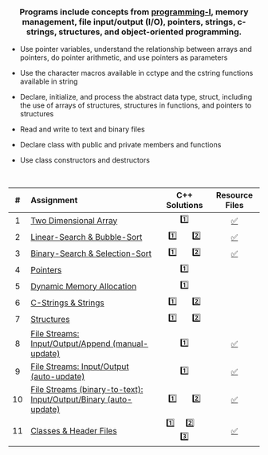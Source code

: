 ### <p align="center"> Programs include concepts from [programming-I](../programming-I), memory management, file input/output (I/O), pointers, strings, c-strings, structures, and object-oriented programming. </p>

* Use pointer variables, understand the relationship between arrays and pointers, do pointer arithmetic, and use pointers as parameters

* Use the character macros available in cctype and the cstring functions available in string

* Declare, initialize, and process the abstract data type, struct, including the use of arrays of structures, structures in functions, and pointers to structures

* Read and write to text and binary files

* Declare class with public and private members and functions

* Use class constructors and destructors

<br>

| # | Assignment | C++ Solutions | Resource Files |
|:---:|:---|:---:|:---:|
| 1 | [Two Dimensional Array](assignments/01-twoDimensionalArray/docs/Assignment_1.pdf) | [:one:](./assignments/01-twoDimensionalArray/assignment_1.cpp) | [:white_check_mark:](./assignments/01-twoDimensionalArray) |
| 2 | [Linear-Search & Bubble-Sort](assignments/02-linearSearch-BubbleSort/docs/Assignment_2.pdf) | [:one:](./assignments/02-linearSearch-BubbleSort/assignment_2.1.cpp)  &nbsp;  &nbsp;  &nbsp;  [:two:](./assignments/02-linearSearch-BubbleSort/assignment_2.2.cpp) | [:white_check_mark:](./assignments/02-linearSearch-BubbleSort) |
| 3 | [Binary-Search & Selection-Sort](assignments/03-binarySearch-selectionSort/docs/Assignment_3.pdf) | [:one:](./assignments/03-binarySearch-selectionSort/assignment_3.1.cpp)  &nbsp;  &nbsp;  &nbsp;  [:two:](./assignments/03-binarySearch-selectionSort/assignment_3.2.cpp) | [:white_check_mark:](./assignments/03-binarySearch-selectionSort/StudentNames.txt) |
| 4 | [Pointers](assignments/04-pointers/docs/Assignment_4.pdf) | [:one:](./assignments/04-pointers/assignment_4.cpp) |  |
| 5 | [Dynamic Memory Allocation](assignments/05-dynamicMemoryAllocation/docs/Assignment_5.pdf) | [:one:](./assignments/05-dynamicMemoryAllocation/assignment_5.cpp) |  |
| 6 | [C-Strings & Strings](assignments/06-cString-string/docs/Assignment_6.pdf) | [:one:](./assignments/06-cString-string/assignment_6.1.cpp)  &nbsp;  &nbsp;  &nbsp;  [:two:](./assignments/06-cString-string/assignment_6.2.cpp) | |
| 7 | [Structures](assignments/07-structures/docs/Assignment_7.pdf) | [:one:](./assignments/07-structures/assignment_7.1.cpp)  &nbsp;  &nbsp;  &nbsp;  [:two:](./assignments/07-structures/assignment_7.2.cpp) |  |
| 8 | [File Streams: Input/Output/Append (manual-update)](assignments/08-fstream-manualUpdate/docs/Assignment_8.pdf) | [:one:](./assignments/08-fstream-manualUpdate/assignment_8.cpp) | [:white_check_mark:](./assignments/08-fstream-manualUpdate/Employees.txt) |
| 9 | [File Streams: Input/Output (auto-update)](assignments/09-fstream-autoUpdate/docs/Assignment_9.pdf) | [:one:](./assignments/09-fstream-autoUpdate/assignment_9.cpp) | [:white_check_mark:](./assignments/09-fstream-autoUpdate) |
| 10 | [File Streams (binary-to-text): Input/Output/Binary (auto-update)](assignments/10-fstream-autoUpdate-binaryToText/docs/Assignment_10.pdf) | [:one:](./assignments/10-fstream-autoUpdate-binaryToText/assignment_10.1.cpp)  &nbsp;  &nbsp;  &nbsp;  [:two:](./assignments/10-fstream-autoUpdate-binaryToText/assignment_10.2.cpp) | [:white_check_mark:](./assignments/10-fstream-autoUpdate-binaryToText) |
| 11 | [Classes & Header Files](assignments/11-classes-headerFiles/docs/Assignment_11.pdf) | [:one:](./assignments/11-classes-headerFiles/SportName.cpp)  &nbsp;  &nbsp;  [:two:](./assignments/11-classes-headerFiles/Date.cpp)  &nbsp;  &nbsp;  [:three:](./assignments/11-classes-headerFiles/Sport.cpp) | [:white_check_mark:](./assignments/11-classes-headerFiles) |
